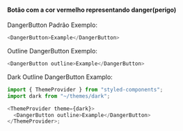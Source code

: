 #### Botão com a cor vermelho representando danger(perigo)

DangerButton Padrão Exemplo:

```js
<DangerButton>Example</DangerButton>
```

Outline DangerButton Exemplo:

```js
<DangerButton outline>Example</DangerButton>
```

Dark Outline DangerButton Examplo:

```js
import { ThemeProvider } from "styled-components";
import dark from "~/themes/dark";

<ThemeProvider theme={dark}>
  <DangerButton outline>Example</DangerButton>
</ThemeProvider>;
```
